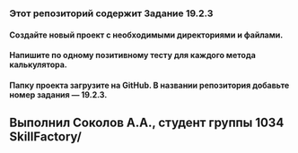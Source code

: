 ### Этот репозиторий содержит  Задание 19.2.3
#### Создайте новый проект с необходимыми директориями и файлами.
#### Напишите по одному позитивному тесту для каждого метода калькулятора. 
#### Папку проекта загрузите на GitHub. В названии репозитория добавьте номер задания — 19.2.3. 
##  Выполнил Соколов А.А., студент группы 1034 SkillFactory/
